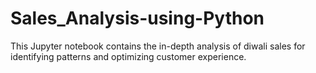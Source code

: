 # Sales_Analysis-using-Python
This Jupyter notebook contains the in-depth analysis of diwali sales for identifying patterns and optimizing customer experience.
